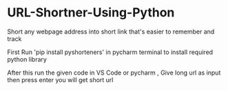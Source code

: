 # URL-Shortner-Using-Python
Short any webpage address into short link that's easier to remember and track

First Run 'pip install pyshorteners' in pycharm terminal to install required python library

After this run the given code in VS Code or pycharm , Give long url as input then press enter you will get short url
